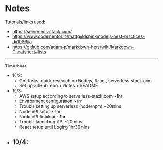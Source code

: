 # Notes

Tutorials/links used:
- https://serverless-stack.com/
- https://www.codementor.io/mattgoldspink/nodejs-best-practices-du1086jja
- https://github.com/adam-p/markdown-here/wiki/Markdown-Cheatsheet#lists

________________________________________________________________

Timesheet:
- 10/2: 
    - Got tasks, quick research on Nodejs, React, serverless-stack.com
    - Set up GitHub repo + Notes + README
- 10/3:
    - AWS setup according to serverless-stack.com ~1hr
    - Environment configuration ~1hr
    - Trouble setting up serverless (node/npm) ~20mins
    - Node API setup ~1hr
    - Node API finished ~1hr
    - Trouble launching API ~20mins
    - React setup until Loging 1hr30mins
- 10/4:
    - 